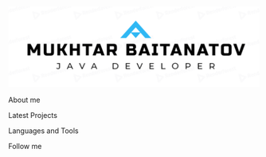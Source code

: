 [![Header](https://github.com/baimuhtar/baimuhtar/blob/main/assets/logo.png)](https://github.com/baimuhtar)

About me

Latest Projects

Languages and Tools

Follow me